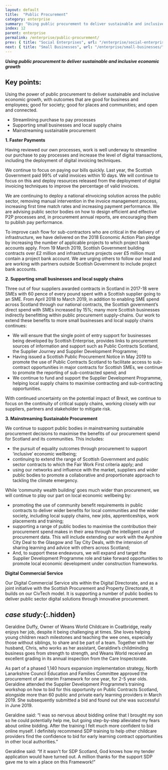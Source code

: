 ```yaml
---
layout: default
title:  "Public Procurement"
category: enterprise
summary: "Using public procurement to deliver sustainable and inclusive economic growth"
index: 12
parent: enterprise
permalink: /enterprise/public-procurement/
prev: { title: "Social Enterprises", url: "/enterprise/social-enterprises/" }
next: { title: "Small Businesses", url: "/enterprise/small-businesses/" }
---
```

***Using public procurement to deliver sustainable and inclusive economic growth***

## Key points:

Using the power of public procurement to deliver sustainable and inclusive economic growth, with outcomes that are good for business and employees; good for society; good for places and communities; and open and connected.  

- Streamlining purchase to pay processes
- Supporting small businesses and local supply chains
- Mainstreaming sustainable procurement

**1. Faster Payments**

Having reviewed our own processes, work is well underway to streamline our purchase to pay processes and increase the level of digital transactions, including the deployment of digital invoicing techniques.  

We continue to focus on paying our bills quickly. Last year, the Scottish Government paid 99% of valid invoices within 10 days. We will continue to focus on this and deploy resources released from the deployment of digital invoicing techniques to improve the percentage of valid invoices.  

We are continuing to deploy a national eInvoicing solution across the public sector, removing manual intervention in the invoice management process, increasing first time match rates and increasing payment performance. We are advising public sector bodies on how to design efficient and effective P2P processes and, in procurement annual reports, are encouraging them to publish pay performance.  

To improve cash flow for sub-contractors who are critical in the delivery of infrastructure, we have delivered on the 2018 Economic Action Plan pledge by increasing the number of applicable projects to which project bank accounts apply. From 19 March 2019, Scottish Government building contracts over £2 million and infrastructure projects over £5 million must contain a project bank account. We are urging others to follow our lead and are working with partners outside Scottish Government to include project bank accounts.  

**2. Supporting small businesses and local supply chains**

Three out of four suppliers awarded contracts in Scotland in 2017-18 were SMEs with 60 pence of every pound spent with a Scottish supplier going to an SME. From April 2018 to March 2019, in addition to enabling SME spend across Scotland through our national contracts, the Scottish government’s direct spend with SMEs increased by 15%; many more Scottish businesses indirectly benefitting within public procurement supply-chains. Our work to extend these benefits to more small businesses and local supply chains continues:  

- We will ensure that the single point of entry support for businesses being developed by Scottish Enterprise, provides links to procurement sources of information and support such as Public Contracts Scotland, the Supplier Journey and Supplier Development Programme;
- Having issued a Scottish Public Procurement Notice in May 2019 to promote the use of Public Contracts Scotland to facilitate access to sub-contract opportunities in major contracts for Scottish SMEs, we continue to promote the reporting of sub-contracted spend; and
- We continue to fund and support the Supplier Development Programme, helping local supply chains to maximise contracting and sub-contracting opportunities.

With continued uncertainty on the potential impact of Brexit, we continue to focus on the continuity of critical supply chains, working closely with our suppliers, partners and stakeholder to mitigate risk.  

**3. Mainstreaming Sustainable Procurement**

We continue to support public bodies in mainstreaming sustainable procurement decisions to maximise the benefits of our procurement spend for Scotland and its communities. This includes:

- the pursuit of equality outcomes through procurement to support ‘inclusive’ economic wellbeing; 
- continuing to extend the range of Scottish Government and public sector contracts to which the Fair Work First criteria apply; and
- using our networks and influence with the market, suppliers and wider public bodies to promote a collaborative and proportionate approach to tackling the climate emergency.

While ‘community wealth building’ goes much wider than procurement, we will continue to play our part on local economic wellbeing by:  

- promoting the use of community benefit requirements in public contracts to deliver wider benefits for local communities and the wider society, including local supply chains, new jobs, apprenticeships, work placements and training;
- supporting a range of public bodies to maximise the contribution their procurement spend makes in their area through the intelligent use of procurement data. This will include extending our work with the Ayrshire City Deal to the Glasgow and Tay City Deals, with the intension of sharing learning and advice with others across Scotland;
- And, to support these endeavours, we will expand and target the Supplier Development Programme role and take forward opportunities to promote local economic development under construction frameworks.

**Digital Commercial Service**

Our Digital Commercial Service sits within the Digital Directorate, and as a joint initiative with the Scottish Procurement and Property Directorate, it builds on our CivTech model.  It is supporting a number of public bodies to deliver public sector digital solutions through innovative procurement.  

<div class="case-study" markdown="1">

## *case study:*{:.hidden}

Geraldine Duffy, Owner of Weans World Childcare in Coatbridge, really enjoys her job, despite it being challenging at times. She loves helping young children reach milestones and teaching the wee ones, especially those without siblings, to share and be part of a team. Together with her husband, Chris, who works as her assistant, Geraldine’s childminding business goes from strength to strength, and Weans World received an excellent grading in its annual inspection from the Care Inspectorate.  

As part of a phased 1,140 hours expansion implementation strategy, North Lanarkshire Council Education and Families Committee approved the procurement of an interim Framework for one year, for 2-5 year olds. Geraldine attended the Supplier Development Programme’s training workshop on how to bid for this opportunity on Public Contracts Scotland, alongside more than 60 public and private early learning providers in March 2019.  She subsequently submitted a bid and found out she was successful in June 2019.  

Geraldine said: “I was so nervous about bidding online that I brought my son so he could potentially help me, but going step-by-step alleviated my fears about online bidding.  After the training I felt much more confident to bid online myself.  I definitely recommend SDP training to help other childcare providers find the confidence to bid for early learning contract opportunities in other local authorities.”  

Geraldine said: “If it wasn't for SDP Scotland, God knows how my tender application would have turned out. A million thanks for the support SDP gave me to win a place on this Framework!”
</div>

